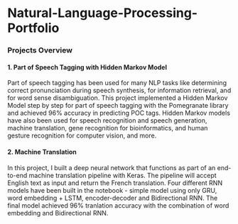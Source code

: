 # Natural-Language-Processing-Portfolio
### Projects Overview
#### 1. Part of Speech Tagging with Hidden Markov Model 
Part of speech tagging has been used for many NLP tasks like determining correct pronunciation during speech synthesis, for information retrieval, and for word sense disambiguation.
This project implemented a Hidden Markov Model step by step for part of speech tagging with the Pomegranate library and achieved 96% accuracy in predicting POC tags. 
Hidden Markov models have also been used for speech recognition and speech generation, machine translation, gene recognition for bioinformatics, and human gesture recognition for computer vision, and more.

#### 2. Machine Translation
In this project, I built a deep neural network that functions as part of an end-to-end machine translation pipeline with Keras. The pipeline will accept English text as input and return the French translation. 
Four different RNN models have been built in the notebook - simple model using only GRU, word embedding + LSTM, encoder-decoder and Bidirectional RNN. The final model achieved 96% tranlation accuracy with the combination of word embedding and Bidirectional RNN.


